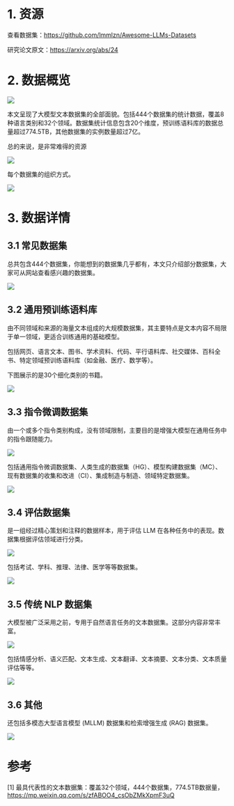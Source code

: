 # 1. 资源

查看数据集：https://github.com/lmmlzn/Awesome-LLMs-Datasets

研究论文原文：https://arxiv.org/abs/24

# 2. 数据概览

![](.00_全品类_32领域_444个数据集_images/数据概览.png)

本文呈现了大模型文本数据集的全部面貌。包括444个数据集的统计数据，覆盖8种语言类别和32个领域。数据集统计信息包含20个维度，预训练语料库的数据总量超过774.5TB，其他数据集的实例数量超过7亿。

总的来说，是非常难得的资源

![](.00_全品类_32领域_444个数据集_images/数据时间线.png)

每个数据集的组织方式。

![](.00_全品类_32领域_444个数据集_images/数据组织方式.png)


# 3. 数据详情

## 3.1 常见数据集

总共包含444个数据集，你能想到的数据集几乎都有，本文只介绍部分数据集，大家可从网站查看感兴趣的数据集。

![](.00_全品类_32领域_444个数据集_images/数据分类.png)

## 3.2 通用预训练语料库

由不同领域和来源的海量文本组成的大规模数据集，其主要特点是文本内容不局限于单一领域，更适合训练通用的基础模型。

包括网页、语言文本、图书、学术资料、代码、平行语料库、社交媒体、百科全书、特定领域预训练语料库（如金融、医疗、数学等）。

下图展示的是30个细化类别的书籍。

![](.00_全品类_32领域_444个数据集_images/通用训练语料.png)

## 3.3 指令微调数据集

由一个或多个指令类别构成，没有领域限制，主要目的是增强大模型在通用任务中的指令跟随能力。

![](.00_全品类_32领域_444个数据集_images/指令微调数据.png)

包括通用指令微调数据集、人类生成的数据集（HG）、模型构建数据集（MC）、现有数据集的收集和改进（CI）、集成制造与制造、领域特定数据集。

![](.00_全品类_32领域_444个数据集_images/SFT数据.png)

## 3.4 评估数据集

是一组经过精心策划和注释的数据样本，用于评估 LLM 在各种任务中的表现。数据集根据评估领域进行分类。

![](.00_全品类_32领域_444个数据集_images/评估数据.png)

包括考试、学科、推理、法律、医学等等数据集。

![](.00_全品类_32领域_444个数据集_images/评估数据1.png)

## 3.5 传统 NLP 数据集

大模型被广泛采用之前，专用于自然语言任务的文本数据集。这部分内容非常丰富。

![](.00_全品类_32领域_444个数据集_images/传统NLP数据.png)

包括情感分析、语义匹配、文本生成、文本翻译、文本摘要、文本分类、文本质量评估等等。

![](.00_全品类_32领域_444个数据集_images/传统NLP数据详情.png)

## 3.6 其他

还包括多模态大型语言模型 (MLLM) 数据集和检索增强生成 (RAG) 数据集。

![](.00_全品类_32领域_444个数据集_images/其它数据集.png)



# 参考

[1] 最具代表性的文本数据集：覆盖32个领域，444个数据集，774.5TB数据量，https://mp.weixin.qq.com/s/zfABOO4_csObZMkXpmF3uQ